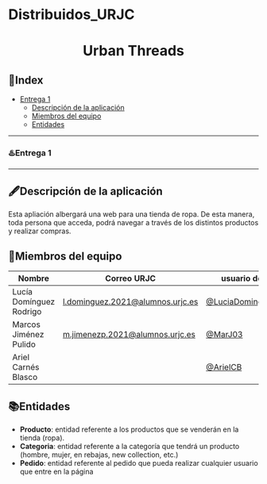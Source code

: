 # Distribuidos_URJC

# <p align="center"> Urban Threads </p>
## 📑Index
- [Entrega 1](entrega-1)
  - [Descripción de la aplicación](descripcon-de-la-aplicacion)
  - [Miembros del equipo](miembros-del-equipo)
  - [Entidades](entidades) 

***   
### ♨️Entrega 1
***
## 🖋️Descripción de la aplicación
Esta apliación albergará una web para una tienda de ropa. De esta manera, toda persona que acceda, podrá navegar a través de los distintos productos y realizar compras.


## 👷Miembros del equipo
| Nombre | Correo URJC| usuario de Github |
| ------------- | ------------- | ----------- |
| Lucía Domínguez Rodrigo| l.dominguez.2021@alumnos.urjc.es | [@LuciaDominguezRodrigo](https://github.com/LuciaDominguezRodrigo) |
| Marcos Jiménez Pulido  | m.jimenezp.2021@alumnos.urjc.es  | [@MarJ03](https://github.com/MarJ03) |
| Ariel Carnés Blasco| | [@ArielCB](https://github.com/ArielCB) |

## 📚Entidades
- **Producto**: entidad referente a los productos que se venderán en la tienda (ropa).
- **Categoria**: entidad referente a la categoría que tendrá un producto (hombre, mujer, en rebajas, new collection, etc.)
- **Pedido**: entidad referente al pedido que pueda realizar cualquier usuario que entre en la página
